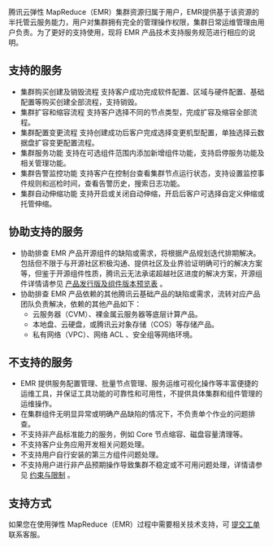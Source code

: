 腾讯云弹性 MapReduce（EMR）集群资源归属于用户，EMR提供基于该资源的半托管云服务能力，用户对集群拥有完全的管理操作权限，集群日常运维管理由用户负责。为了更好的支持使用，现将 EMR 产品技术支持服务规范进行相应的说明。 

## 支持的服务
- 集群购买创建及销毁流程
支持客户成功完成软件配置、区域与硬件配置、基础配置等购买创建全部流程，支持销毁。
- 集群扩容和缩容流程
支持客户选择不同的节点类型，完成扩容及缩容全部流程。
- 集群配置变更流程
支持创建成功后客户完成选择变更机型配置，单独选择云数据盘扩容变更配置流程。
- 集群服务功能
支持在可选组件范围内添加新增组件功能，支持启停服务功能及相关管理功能。
- 集群告警监控功能
支持客户在控制台查看集群节点运行状态，支持设置监控事件规则和巡检时间，查看告警历史，搜索日志功能。
- 集群自动伸缩功能
支持开启或关闭自动伸缩，开启后客户可选择自定义伸缩或托管伸缩。

## 协助支持的服务
- 协助排查 EMR 产品开源组件的缺陷或需求，将根据产品规划迭代排期解决。包括但不限于与开源社区积极沟通、提供社区及业界验证明确可行的解决方案等，但鉴于开源组件性质，腾讯云无法承诺超越社区进度的解决方案，开源组件详情请参见 [产品发行版及组件版本预览表](https://intl.cloud.tencent.com/document/product/1026/46456) 。
- 协助排查 EMR 产品依赖的其他腾讯云基础产品的缺陷或需求，流转对应产品团队负责解决，依赖的其他产品如下：
	- 云服务器（CVM）、裸金属云服务器等底层计算产品。
	- 本地盘、云硬盘，或腾讯云对象存储（COS）等存储产品。
	- 私有网络（VPC）、网络 ACL 、安全组等网络环境。

## 不支持的服务
- EMR 提供服务配置管理、批量节点管理、服务运维可视化操作等丰富便捷的运维工具，并保证工具功能的可靠性和可用性，不提供具体集群和组件管理的运维操作。
- 在集群组件无明显异常或明确产品缺陷的情况下，不负责单个作业的问题排查。
- 不支持非产品标准能力的服务，例如 Core 节点缩容、磁盘容量清理等。
- 不支持客户业务应用开发相关问题处理。 
- 不支持用户自行安装的第三方组件问题处理。
- 不支持用户进行非产品预期操作导致集群不稳定或不可用问题处理，详情请参见 [约束与限制](https://intl.cloud.tencent.com/document/product/1026/46447) 。

## 支持方式
如果您在使用弹性 MapReduce（EMR）过程中需要相关技术支持，可 [提交工单](https://console.cloud.tencent.com/workorder/category) 联系客服。
